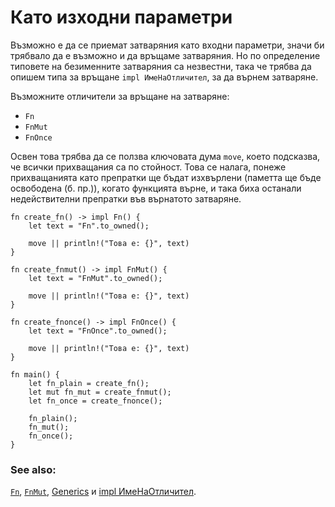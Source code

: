 # Като изходни параметри 

Възможно е да се приемат затваряния като входни параметри, значи би трябвало
да е възможно и да връщаме затваряния. Но по определение типовете на
безименните затваряния са незвестни, така че трябва да опишем типа за връщане
`impl ИмеНаОтличител`, за да върнем затваряне.

Възможните отличители за връщане на затваряне:

* `Fn`
* `FnMut`
* `FnOnce`

Освен това трябва да се ползва ключовата дума `move`, което подсказва, че
всички прихващания са по стойност. Това се налага, понеже прихващанията като
препратки ще бъдат изхвърлени (паметта ще бъде освободена (б. пр.)), когато
функцията върне, и така биха останали недействителни препратки във върнатото
затваряне.

```rust,editable
fn create_fn() -> impl Fn() {
    let text = "Fn".to_owned();

    move || println!("Това е: {}", text)
}

fn create_fnmut() -> impl FnMut() {
    let text = "FnMut".to_owned();

    move || println!("Това е: {}", text)
}

fn create_fnonce() -> impl FnOnce() {
    let text = "FnOnce".to_owned();

    move || println!("Това е: {}", text)
}

fn main() {
    let fn_plain = create_fn();
    let mut fn_mut = create_fnmut();
    let fn_once = create_fnonce();

    fn_plain();
    fn_mut();
    fn_once();
}
```

### See also:

[`Fn`][fn], [`FnMut`][fnmut], [Generics][generics] и [impl ИмеНаОтличител][impltrait].

[fn]: https://doc.rust-lang.org/std/ops/trait.Fn.html
[fnmut]: https://doc.rust-lang.org/std/ops/trait.FnMut.html
[generics]: ../../generics.md
[impltrait]: ../../trait/impl_trait.md
